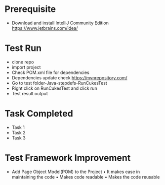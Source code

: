 # Prerequisite

 - Download and install IntelliJ Community Edition https://www.jetbrains.com/idea/


 # Test Run
 - clone repo
 - import project
 - Check POM.xml file for dependencies 
 - Dependencies update check https://mvnrepository.com/
 - Go to test folder-Java-stepdefs-RunCukesTest
 - Right click on RunCukesTest and click run 
 - Test result output


# Task Completed
 - Task 1
 - Task 2
 - Task 3

# Test Framework Improvement

- Add Page Object Model(POM) to the Project
  • It makes ease in maintaining the code 
  • Makes code readable
  • Makes the code reusable
  
  




